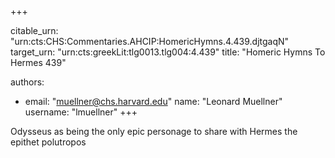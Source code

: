 +++


citable_urn: "urn:cts:CHS:Commentaries.AHCIP:HomericHymns.4.439.djtgaqN"
target_urn: "urn:cts:greekLit:tlg0013.tlg004:4.439"
title: "Homeric Hymns To Hermes 439"

authors:
- email: "muellner@chs.harvard.edu"
  name: "Leonard Muellner"
  username: "lmuellner"
+++

<p>Odysseus as being the only epic personage to share with Hermes the epithet polutropos</p>